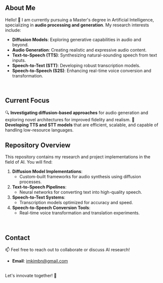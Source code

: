 ## About Me
Hello! 👋 I am currently pursuing a Master's degree in Artificial Intelligence, specializing in **audio processing and generation**. My research interests include:
- **Diffusion Models**: Exploring generative capabilities in audio and beyond.
- **Audio Generation**: Creating realistic and expressive audio content.
- **Text-to-Speech (TTS)**: Synthesizing natural-sounding speech from text inputs.
- **Speech-to-Text (STT)**: Developing robust transcription models.
- **Speech-to-Speech (S2S)**: Enhancing real-time voice conversion and transformation.
<br/>

## Current Focus
🔍 **Investigating diffusion-based approaches** for audio generation and exploring novel architectures for improved fidelity and realism.
🎵 **Developing TTS and STT models** that are efficient, scalable, and capable of handling low-resource languages.
<br/>

## Repository Overview
This repository contains my research and project implementations in the field of AI. You will find:
1. **Diffusion Model Implementations**:
   - Custom-built frameworks for audio synthesis using diffusion processes.
2. **Text-to-Speech Pipelines**:
   - Neural networks for converting text into high-quality speech.
3. **Speech-to-Text Systems**:
   - Transcription models optimized for accuracy and speed.
4. **Speech-to-Speech Conversion Tools**:
   - Real-time voice transformation and translation experiments.
<br/>

## Contact
📫 Feel free to reach out to collaborate or discuss AI research!  
- **Email**: [imkimbn@gmail.com](mailto:imkimbn@gmail.com)
  
<br/>
Let's innovate together! 🚀
<br/>
